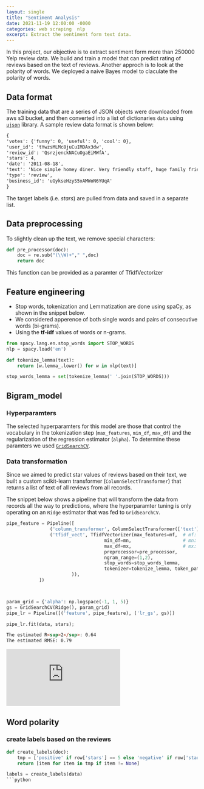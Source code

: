 ```yaml
---
layout: single
title: "Sentiment Analysis"
date: 2021-11-19 12:00:00 -0000
categories: web scraping  nlp  
excerpt: Extract the sentiment form text data.
---
```


In this project, our objective is to extract sentiment form more than 250000 Yelp review data. We build and train a model that can predict rating of reviews based on the text of reviews. Another approch is to look at the polarity of words. We deployed a naive Bayes model to claculate the polarity of words.


## Data format
The training data that are a series of JSON objects were downloaded from aws s3 bucket, and then converted into a list of dictionaries `data` using  [`ujson`](http://docs.micropython.org/en/latest/library/ujson.html) library. A sample review data format is shown below:

```markdown
{
'votes': {'funny': 0, 'useful': 0, 'cool': 0}, 
'user_id': 'tYwzsMLMc8juCuIMDAx3dw', 
'review_id': 'QsrzjenckNACuOgaEiMWfA', 
'stars': 4, 
'date': '2011-08-18', 
'text': 'Nice simple homey diner. Very friendly staff, huge family friendly menu, salad bar. If you are on the road this beats the same old options.', 
'type': 'review', 
'business_id': 'uGykseHzyS5xAMWoN6YUqA'
}
```

The target labels (i.e. *stars*) are pulled from data and saved in a separate list.

## Data preprocessing
To slightly clean up the text, we remove special characters: 
```python
def pre_processor(doc):
    doc = re.sub("(\\W)+"," ",doc)
    return doc
```
This function can be provided as a paramter of TfidfVectorizer

## Feature engineering
  - Stop words, tokenization and Lemmatization are done using spaCy, as shown in the snippet below.   
   - We considered apperence of both single words and pairs of consecutive words (bi-grams).
   - Using the __tf-idf__ values of words or n-grams.

```python
from spacy.lang.en.stop_words import STOP_WORDS
nlp = spacy.load('en')

def tokenize_lemma(text):
    return [w.lemma_.lower() for w in nlp(text)]

stop_words_lemma = set(tokenize_lemma(' '.join(STOP_WORDS)))
```

## Bigram_model

### Hyperparamters
The selected hyperparamters for this model are those that control the vocabulary in the tokenization step (`max_features`, `min_df`, `max_df`)
and the regularization of the regression estimator (`alpha`). To determine these paramters we used [`GridSearchCV`](http://scikit-learn.org/stable/modules/generated/sklearn.model_selection.GridSearchCV.html#sklearn.model_selection.GridSearchCV). 

### Data transformation 
Since we aimed to predict star values of reviews based on their text, we built a custom scikit-learn transformer (`ColumnSelectTransformer`) that returns a list of text of all reviews from all records.

The snippet below shows a pipeline that will transform the data from records all the way to predictions, where the hyperparamter tuning is only operating on an `Ridge` estimator that was fed to `GridSearchCV`.

```python
pipe_feature = Pipeline([
                ('column_transformer', ColumnSelectTransformer(['text'])),
                ('tfidf_vect', TfidfVectorizer(max_features=mf,  # mf: optimal max_features                             
                                    min_df=mn,                   # mn: optimal min_df
                                    max_df=mx,                   # mx: optimal max_df
                                    preprocessor=pre_processor,
                                    ngram_range=(1,2),
                                    stop_words=stop_words_lemma,
                                    tokenizer=tokenize_lemma, token_pattern=None # or default tokenizer (sklearn)
                        )),
            ])



param_grid = {'alpha': np.logspace(-1, 1, 5)}
gs = GridSearchCV(Ridge(), param_grid)    
pipe_lr = Pipeline([('feature', pipe_feature), ('lr_gs', gs)])  

pipe_lr.fit(data, stars);
```
```markdown
The estimated R<sup>2</sup>: 0.64
The estimated RMSE: 0.79
```

![\sum_{\forall i}{x_i^{2}}](https://latex.codecogs.com/svg.latex?%5Csum_%7B%5Cforall+i%7D%7Bx_i%5E%7B2%7D%7D)


## Word polarity
### create labels based on the reviews
```python
def create_labels(doc):
    tmp = ['positive' if row['stars'] == 5 else 'negative' if row['stars'] == 1 else None for row in doc]
    return [item for item in tmp if item != None]

labels = create_labels(data)
```python

